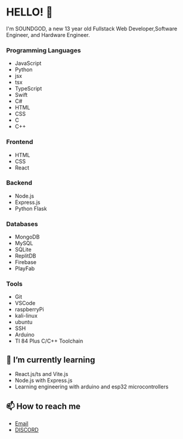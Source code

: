 # HELLO! 👋

I'm SOUNDGOD, a new 13 year old Fullstack Web Developer,Software Engineer, and Hardware Engineer.

### Programming Languages
- JavaScript
- Python
- jsx
- tsx
- TypeScript
- Swift
- C#
- HTML
- CSS
- C
- C++

### Frontend
- HTML
- CSS
- React

### Backend
- Node.js
- Express.js
- Python Flask

### Databases
- MongoDB
- MySQL
- SQLite
- ReplitDB
- Firebase
- PlayFab

### Tools
- Git
- VSCode
- raspberryPi
- kali-linux
- ubuntu
- SSH
- Arduino
- TI 84 Plus C/C++ Toolchain

## 🌱 I’m currently learning
- React.js/ts and Vite.js
- Node.js with Express.js
- Learning engineering with arduino and esp32 microcontrollers

## 📫 How to reach me
- [Email](mailto:cbysket@gmail.com)
- [DISCORD](https://discord.com/users/1189624341302882487)

